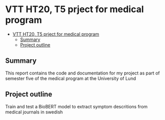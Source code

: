 
# VTT HT20, T5 prject for medical program 
- [VTT HT20, T5 prject for medical program](#vtt-ht20-t5-prject-for-medical-program)
  - [Summary](#summary)
  - [Project outline](#project-outline)

## Summary
This report contains the code and documentation for my project as part of semester five of the medical program at the University of Lund

## Project outline
Train and test a BioBERT model to extract symptom descritions from medical journals in swedish

